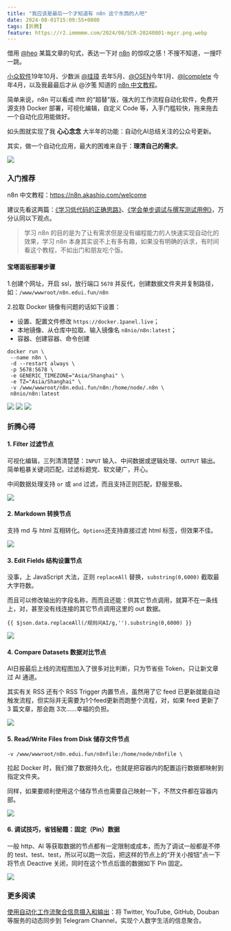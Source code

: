 ```yaml
---
title: "我应该是最后一个才知道有 n8n 这个东西的人吧"
date: 2024-08-01T15:09:55+0800
tags: [折腾]
feature: https://r2.immmmm.com/2024/08/SCR-20240801-mgzr.png.webp
---
```


借用 [@heo](https://blog.zhheo.com/) 某篇文章的句式，表达一下对 [n8n](https://n8n.io/) 的惊叹之感！不搜不知道，一搜吓一跳。

[小众软件](https://www.appinn.com/n8n-io/)19年10月、少数派 [@珪璋](https://sspai.com/prime/story/automation-n8n) 去年5月、[@OSEN](https://ai-news.bullet.site/ai-reader-n8n-build/)今年1月、[@lcomplete](https://tech.codelc.com/docs/tools/n8n.html) 今年4月，以及我最最后才从 @汐笺 知道的 [n8n 中文教程](https://n8n.akashio.com/welcome)。

<!--more-->

简单来说，n8n 可以看成 ifttt 的“超替”版，强大的工作流程自动化软件，免费开源支持 Docker 部署，可视化编辑，自定义 Code 等，入手门槛较快，拖来拖去一个自动化应用能做好。

如头图就实现了我 **心心念念** 大半年的功能：自动化AI总结关注的公众号更新。

其实，做一个自动化应用，最大的困难来自于：**理清自己的需求**。

![](https://r2.immmmm.com/2024/08/SCR-20240801-mozz.png.webp)

### 入门推荐

n8n 中文教程：<https://n8n.akashio.com/welcome>

建议先看这两篇：[《学习低代码的正确思路》](https://n8n.akashio.com/article/the-way-to-learn-n8n)、[《学会单步调试与撰写测试用例》](https://n8n.akashio.com/article/test-case-for-n8n)，万分认同以下观点。

> 学习 n8n 的目的是为了让有需求但是没有编程能力的人快速实现自动化的效果，学习 n8n 本身其实说不上有多有趣，如果没有明确的诉求，有时间看这个教程，不如出门和朋友吃个饭。

#### 宝塔面板部署步骤

1.创建个网址，开启 ssl，放行端口 `5678` 并反代，创建数据文件夹并复制路径，如：`/www/wwwroot/n8n.edui.fun/n8n`

2.拉取 Docker 镜像有问题的话如下设置：

- 设置、配置文件修改 `https://docker.1panel.live`；
- 本地镜像、从仓库中拉取、输入镜像名 `n8nio/n8n:latest`；
- 容器、创建容器、命令创建

```
docker run \
 --name n8n \
 -d --restart always \
 -p 5678:5678 \
 -e GENERIC_TIMEZONE="Asia/Shanghai" \
 -e TZ="Asia/Shanghai" \
 -v /www/wwwroot/n8n.edui.fun/n8n:/home/node/.n8n \
 n8nio/n8n:latest
```

![](https://r2.immmmm.com/2024/08/SCR-20240802-kogq.jpeg)
![](https://r2.immmmm.com/2024/08/SCR-20240802-kpml.jpeg)
![](https://r2.immmmm.com/2024/08/SCR-20240802-krvg.jpeg)

### 折腾心得

#### 1. Filter 过滤节点

可视化编辑，三列清清楚楚：`INPUT` 输入、中间数据或逻辑处理、`OUTPUT` 输出。简单粗暴关键词匹配，过滤标题党、软文硬广，开心。

中间数据处理支持 `or` 或 `and` 过滤，而且支持正则匹配，舒服至极。

![](https://r2.immmmm.com/2024/08/SCR-20240801-mzgd.png.webp)

#### 2. Markdown 转换节点

支持 md 与 html 互相转化。`Options`还支持直接过滤 html 标签，但效果不佳。

![](https://r2.immmmm.com/2024/08/SCR-20240801-nbxf.jpeg.webp)

#### 3. Edit Fields 结构设置节点

没事，上 JavaScript 大法，正则 `replaceAll` 替换，`substring(0,6000)` 截取最大字符数。

而且可以修改输出的字段名称，而而且还能：供其它节点调用，就算不在一条线上，对，甚至没有线连接的其它节点调用这里的 out 数据。

```
{{ $json.data.replaceAll(/规则问AI/g,'').substring(0,6000) }}
```

![](https://r2.immmmm.com/2024/08/SCR-20240801-neaz.jpeg.webp)

#### 4. Compare Datasets 数据对比节点

AI日报最后上线的流程图加入了很多对比判断，只为节省些 Token，只让新文章过 AI 通道。

其实有关 RSS 还有个 RSS Trigger 内置节点，虽然用了它 feed 已更新就能自动触发流程，但实际并无需要为1个feed更新而跑整个流程，对，如果 feed 更新了 3 篇文章，那会跑 3次……幸福的负担。

![](https://r2.immmmm.com/2024/08/SCR-20240801-njot.png.webp)

#### 5. Read/Write Files from Disk 储存文件节点

`-v /www/wwwroot/n8n.edui.fun/n8nfile:/home/node/n8nfile \`

拉起 Docker 时，我们做了数据持久化，也就是把容器内的配置运行数据都映射到指定文件夹。

同样，如果要顺利使用这个储存节点也需要自己映射一下，不然文件都在容器内部。

![](https://r2.immmmm.com/2024/08/SCR-20240810-kebd.png.webp)

#### 6. 调试技巧，省钱秘籍：固定（Pin）数据

一般 http、AI 等获取数据的节点都有一定限制或成本，而为了调试一般都是不停的 test、test、test，所以可以跑一次后，把这样的节点上的“开关小按钮”点一下将节点 Deactive 关闭，同时在这个节点后面的数据如下 Pin 固定。

![](https://r2.immmmm.com/2024/08/SCR-20240807-taix.png.webp)


### 更多阅读

[使用自动化工作流聚合信息摄入和输出](https://reorx.com/blog/sharing-my-footprints-automation/)：将 Twitter, YouTube, GitHub, Douban 等服务的动态同步到 Telegram Channel，实现个人数字生活的信息聚合。